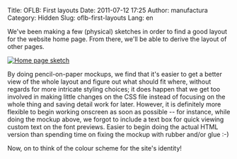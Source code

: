 Title: OFLB: First layouts
Date: 2011-07-12 17:25
Author: manufactura
Category: Hidden
Slug: oflb-first-layouts
Lang: en

We've been making a few (physical) sketches in order to find a good
layout for the website home page. From there, we'll be able to derive
the layout of other pages.

[![](http://blog.manufacturaindependente.org/wp-content/uploads/2011/07/IMAG0166-1024x613.jpg "Home page sketch")](http://blog.manufacturaindependente.org/wp-content/uploads/2011/07/IMAG0166.jpg)

By doing pencil-on-paper mockups, we find that it's easier to get a
better view of the whole layout and figure out what should fit where,
without regards for more intricate styling choices; it does happen that
we get too involved in making little changes on the CSS file instead of
focusing on the whole thing and saving detail work for later. However,
it is definitely more flexible to begin working onscreen as soon as
possible -- for instance, while doing the mockup above, we forgot to
include a text box for quick viewing custom text on the font previews.
Easier to begin doing the actual HTML version than spending time on
fixing the mockup with rubber and/or glue :-)

Now, on to think of the colour scheme for the site's identity!

